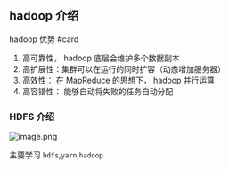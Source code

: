 
## hadoop 介绍
hadoop 优势 #card 
1. 高可靠性， hadoop 底层会维护多个数据副本
2. 高扩展性：集群可以在运行的同时扩容（动态增加服务器）
3. 高效性： 在 MapReduce 的思想下， hadoop 并行运算
4. 高容错性： 能够自动将失败的任务自动分配

### HDFS 介绍
![image.png](http://oss.naglfar28.com/naglfar28/20240220230848.png)

主要学习 `hdfs`,`yarn`,`hadoop`